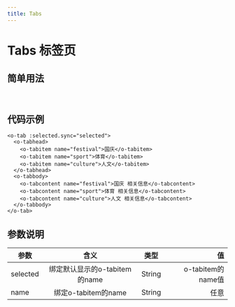 ```yaml
---
title: Tabs  
---
```

# Tabs 标签页

## 简单用法 
</br>

<ClientOnly>
  <Otabs/>
</ClientOnly>

## 代码示例
```
<o-tab :selected.sync="selected">
  <o-tabhead>
    <o-tabitem name="festival">国庆</o-tabitem>
    <o-tabitem name="sport">体育</o-tabitem>
    <o-tabitem name="culture">人文</o-tabitem>
  </o-tabhead>
  <o-tabbody>
    <o-tabcontent name="festival">国庆 相关信息</o-tabcontent>
    <o-tabcontent name="sport">体育 相关信息</o-tabcontent>
    <o-tabcontent name="culture">人文 相关信息</o-tabcontent>
  </o-tabbody>
</o-tab>
```
## 参数说明

| 参数           | 含义          | 类型                | 值                    |
| ------------- |:-------------:|:-------------------:|---------------:       |
| selected      | 绑定默认显示的o-tabitem的name            | String     | o-tabitem的name值|
| name  | 绑定o-tabitem的name   | String     |任意             |

